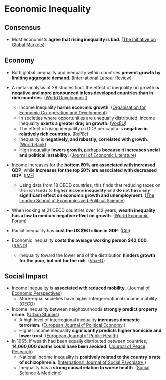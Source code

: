 # Economic Inequality

## Consensus

* Most economists **agree that rising inequality is bad**. \([The Initiative on Global Markets](https://www.igmchicago.org/surveys/inequality-populism-and-redistribution-2/)\)

## Economy

* Both global inequality and inequality within countries **prevent growth by limiting aggregate demand**. \([International Labour Review](https://0x0.la/u/ZaIUwTb.pdf#page=14)\)
* A meta-analysis of 28 studies finds the effect of inequality on growth **is negative and more pronounced in less developed countries than in rich countries**. \([World Development](https://zero.sci-hub.st/6598/a0a04c1b2e41fa58c5fcd9d73c5d1953/neves2016.pdf#page=13)\) 
  * Income Inequality **harms economic growth**. \([Organisation for Economic Co-operation and Development](http://englishbulletin.adapt.it/wp-content/uploads/2014/12/oecd_9_12_2014.pdf#page=19)\)
  * In societies where opportunities are unequally distributed, income inequality **exerts a greater drag on growth**. \([VoxEU](https://voxeu.org/article/inequality-opportunity-income-inequality-and-economic-growth)\)
  *  The effect of rising inequality on GDP per capita is **negative in relatively rich countries**. \([RePEc](https://mpra.ub.uni-muenchen.de/51644/1/MPRA_paper_51644.pdf)\)
  * Inequality is **negatively, and robustly, correlated with growth**. \([World Bank](http://citeseerx.ist.psu.edu/viewdoc/download?doi=10.1.1.454.5573&rep=rep1&type=pdf#page=2)\)
  * High inequality **lowers growth**, perhaps **because it increases social and political instability**. \([Journal of Economic Literature](http://www2.econ.iastate.edu/tesfatsi/NewGrowthEvidence.JEL1999.JTemple.pdf)\)
* Income increases for the **bottom 60% are associated with increased GDP**, while **increases for the top 20% are associated with decreased GDP**. \([IMF](https://www.infosperber.ch/wp-content/uploads/2016/12/IMF-Income-Inequality.pdf#page=7)\)



  * Using data from 18 OECD countries, this finds that reducing taxes on the rich leads to **higher income inequality** and **do not have any significant effect on economic growth and unemployment**. \([The London School of Economics and Political Science](http://eprints.lse.ac.uk/107919/1/Hope_economic_consequences_of_major_tax_cuts_published.pdf#page=3)\)

* When looking at 21 OECD countries over 142 years, **wealth inequality has a low to medium negative effect on growth**. \([World Economic Forum](https://www.weforum.org/agenda/2017/08/theres-an-argument-for-inequality-its-wrong-and-this-is-why/)\)
* Racial Inequality has **cost the US $16 trillion in GDP**. \([Citi](https://ir.citi.com/%2FPRxPvgNWu319AU1ajGf%2BsKbjJjBJSaTOSdw2DF4xynPwFB8a2jV1FaA3Idy7vY59bOtN2lxVQM%3D)\)
* Economic inequality **costs the average working person $42,000**. \([RAND](http://www.realincomes.org.uk/RAND_WRA516-1.pdf#page=20)\)
  * Inequality toward the lower end of the distribution **hinders growth for the poor, but not for the rich**. \([VoxEU](https://voxeu.org/article/growth-inequality-and-social-welfare)\)

## Social Impact

* Income Inequality is **associated with reduced mobility**. \([Journal of Economic Perspectives](https://pubs.aeaweb.org/doi/pdfplus/10.1257/jep.27.3.79#page=4)\)
  * More-equal societies have higher intergererational income mobility. \([OECD](https://www.oecd.org/centrodemexico/medios/44582910.pdf)\)
* Income Inequality between neighbourhoods **strongly predict property crime**. \([Urban Studies](https://dacemirror.sci-hub.st/journal-article/103544bfb071809e9b9148c864f76692/metz2016.pdf)\)
  * A high level of interregional inequality **increases domestic terrorism.** \([European Journal of Political Economy](https://www.socialcapitalgateway.org/sites/socialcapitalgateway.org/files/data/paper/2017/03/19/terrorismezcurraetal2016-regionalinequalitiesandterrorismejpe.pdf)    \)
  * Higher income inequality **significantly predicts higher homicide and lower trust**. \([European Journal of Public Health](https://citeseerx.ist.psu.edu/viewdoc/download?doi=10.1.1.916.360&rep=rep1&type=pdf)\)
* In 1965, if wealth had been equally distributed between countries, **14,060,000 deaths could have been avoided**. \([Journal of Peace Research](http://citeseerx.ist.psu.edu/viewdoc/download?doi=10.1.1.859.97&rep=rep1&type=pdf#page=7)\)
  * National income inequality is **positively related to the country's rate of schizophrenia**. \([International Journal of Social Psychiatry    ](https://www.ncbi.nlm.nih.gov/pmc/articles/PMC4105302/pdf/nihms-599129.pdf)\)
  * Inequality has a **strong causal relation to worse health**. \([Social Science & Medicine](http://www.hauora.co.nz/~hpforum/assets/files/Global/Pickett%20and%20Wilkinson%20causal%20link%20between%20inequality%20and%20health.pdf)\)

